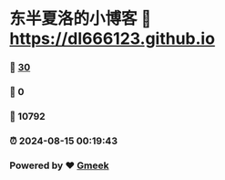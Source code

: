 # 东半夏洛的小博客 :link: https://dl666123.github.io 
### :page_facing_up: [30](https://dl666123.github.io/tag.html) 
### :speech_balloon: 0 
### :hibiscus: 10792 
### :alarm_clock: 2024-08-15 00:19:43 
### Powered by :heart: [Gmeek](https://github.com/Meekdai/Gmeek)
